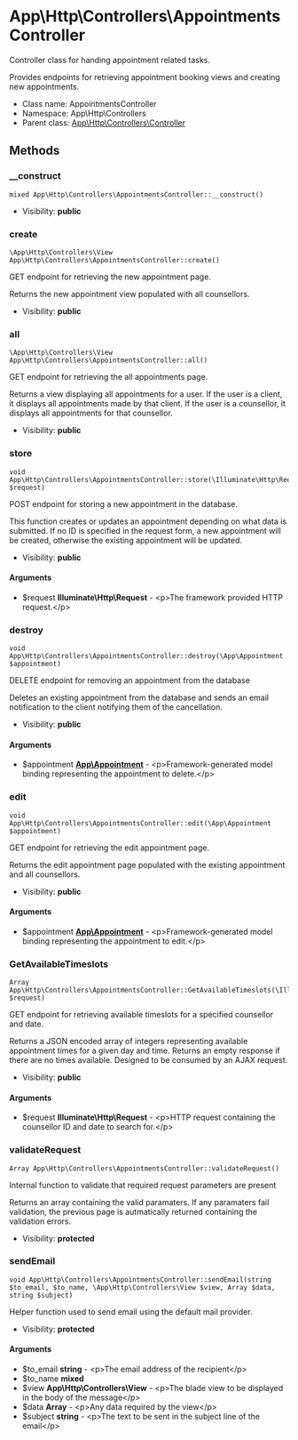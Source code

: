App\Http\Controllers\AppointmentsController
===============

Controller class for handing appointment related tasks.

Provides endpoints for retrieving appointment booking views and creating new appointments.


* Class name: AppointmentsController
* Namespace: App\Http\Controllers
* Parent class: [App\Http\Controllers\Controller](App-Http-Controllers-Controller.md)







Methods
-------


### __construct

    mixed App\Http\Controllers\AppointmentsController::__construct()





* Visibility: **public**




### create

    \App\Http\Controllers\View App\Http\Controllers\AppointmentsController::create()

GET endpoint for retrieving the new appointment page.

Returns the new appointment view populated with all counsellors.

* Visibility: **public**




### all

    \App\Http\Controllers\View App\Http\Controllers\AppointmentsController::all()

GET endpoint for retrieving the all appointments page.

Returns a view displaying all appointments for a user. If the user is a client, it displays all appointments made by that client. If the user is a counsellor,
it displays all appointments for that counsellor.

* Visibility: **public**




### store

    void App\Http\Controllers\AppointmentsController::store(\Illuminate\Http\Request $request)

POST endpoint for storing a new appointment in the database.

This function creates or updates an appointment depending on what data is submitted. If no ID is specified in the request form, a new appointment will be created,
otherwise the existing appointment will be updated.

* Visibility: **public**


#### Arguments
* $request **Illuminate\Http\Request** - &lt;p&gt;The framework provided HTTP request.&lt;/p&gt;



### destroy

    void App\Http\Controllers\AppointmentsController::destroy(\App\Appointment $appointment)

DELETE endpoint for removing an appointment from the database

Deletes an existing appointment from the database and sends an email notification to the client notifying them of the cancellation.

* Visibility: **public**


#### Arguments
* $appointment **[App\Appointment](App-Appointment.md)** - &lt;p&gt;Framework-generated model binding representing the appointment to delete.&lt;/p&gt;



### edit

    void App\Http\Controllers\AppointmentsController::edit(\App\Appointment $appointment)

GET endpoint for retrieving the edit appointment page.

Returns the edit appointment page populated with the existing appointment and all counsellors.

* Visibility: **public**


#### Arguments
* $appointment **[App\Appointment](App-Appointment.md)** - &lt;p&gt;Framework-generated model binding representing the appointment to edit.&lt;/p&gt;



### GetAvailableTimeslots

    Array App\Http\Controllers\AppointmentsController::GetAvailableTimeslots(\Illuminate\Http\Request $request)

GET endpoint for retrieving available timeslots for a specified counsellor and date.

Returns a JSON encoded array of integers representing available appointment times for a given day and time. Returns an empty response if there are no times available.
Designed to be consumed by an AJAX request.

* Visibility: **public**


#### Arguments
* $request **Illuminate\Http\Request** - &lt;p&gt;HTTP request containing the counsellor ID and date to search for.&lt;/p&gt;



### validateRequest

    Array App\Http\Controllers\AppointmentsController::validateRequest()

Internal function to validate that required request parameters are present

Returns an array containing the valid paramaters. If any paramaters fail validation, the previous page is autmatically returned containing the validation errors.

* Visibility: **protected**




### sendEmail

    void App\Http\Controllers\AppointmentsController::sendEmail(string $to_email, $to_name, \App\Http\Controllers\View $view, Array $data, string $subject)

Helper function used to send email using the default mail provider.



* Visibility: **protected**


#### Arguments
* $to_email **string** - &lt;p&gt;The email address of the recipient&lt;/p&gt;
* $to_name **mixed**
* $view **App\Http\Controllers\View** - &lt;p&gt;The blade view to be displayed in the body of the message&lt;/p&gt;
* $data **Array** - &lt;p&gt;Any data required by the view&lt;/p&gt;
* $subject **string** - &lt;p&gt;The text to be sent in the subject line of the email&lt;/p&gt;


